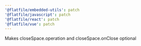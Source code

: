 ```yaml
---
'@flatfile/embedded-utils': patch
'@flatfile/javascript': patch
'@flatfile/react': patch
'@flatfile/vue': patch
---
```


Makes closeSpace.operation and closeSpace.onClose optional
